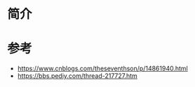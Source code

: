 # 简介
# 参考
- https://www.cnblogs.com/theseventhson/p/14861940.html
- https://bbs.pediy.com/thread-217727.htm




